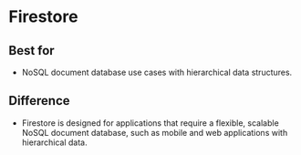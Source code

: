 # Firestore



## Best for
- NoSQL document database use cases with hierarchical data structures.

## Difference
- Firestore is designed for applications that require a flexible, scalable NoSQL document database, such as mobile and web applications with hierarchical data.